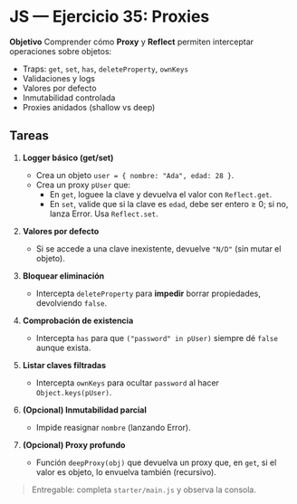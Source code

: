 # JS — Ejercicio 35: Proxies

**Objetivo**
Comprender cómo **Proxy** y **Reflect** permiten interceptar operaciones sobre objetos:

- Traps: `get`, `set`, `has`, `deleteProperty`, `ownKeys`
- Validaciones y logs
- Valores por defecto
- Inmutabilidad controlada
- Proxies anidados (shallow vs deep)

## Tareas

1. **Logger básico (get/set)**

   - Crea un objeto `user = { nombre: "Ada", edad: 28 }`.
   - Crea un proxy `pUser` que:
     - En `get`, loguee la clave y devuelva el valor con `Reflect.get`.
     - En `set`, valide que si la clave es `edad`, debe ser entero ≥ 0; si no, lanza Error. Usa `Reflect.set`.

2. **Valores por defecto**

   - Si se accede a una clave inexistente, devuelve `"N/D"` (sin mutar el objeto).

3. **Bloquear eliminación**

   - Intercepta `deleteProperty` para **impedir** borrar propiedades, devolviendo `false`.

4. **Comprobación de existencia**

   - Intercepta `has` para que `("password" in pUser)` siempre dé `false` aunque exista.

5. **Listar claves filtradas**

   - Intercepta `ownKeys` para ocultar `password` al hacer `Object.keys(pUser)`.

6. **(Opcional) Inmutabilidad parcial**

   - Impide reasignar `nombre` (lanzando Error).

7. **(Opcional) Proxy profundo**
   - Función `deepProxy(obj)` que devuelva un proxy que, en `get`, si el valor es objeto, lo envuelva también (recursivo).

> Entregable: completa `starter/main.js` y observa la consola.

